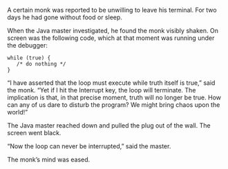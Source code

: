 A certain monk was reported to be unwilling to leave his
terminal.  For two days he had gone without food or sleep.

When the Java master investigated, he found the monk visibly
shaken.  On screen was the following code, which at that
moment was running under the debugger:

    
    while (true) {
       /* do nothing */
    }


“I have asserted that the loop must execute while truth
itself is true,” said the monk.  “Yet if I hit the Interrupt
key, the loop will terminate.  The implication is that, in
that precise moment, truth will no longer be true. How can
any of us dare to disturb the program?  We might bring chaos
upon the world!”

The Java master reached down and pulled the plug out
of the wall.  The screen went black.

“Now the loop can never be interrupted,” said the master.

The monk’s mind was eased.

